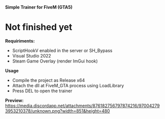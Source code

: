 **Simple Trainer for FiveM (GTA5)**

# Not finished yet

**Requiriments:**
- ScriptHookV enabled in the server or SH_Bypass
- Visual Studio 2022
- Steam Game Overlay (render ImGui hook)

**Usage**
- Compile the project as Release x64 
- Attach the dll at FiveM_GTA process using LoadLibrary
- Press DEL to open the trainer

**Preview:**
https://media.discordapp.net/attachments/876182756797874216/970042793953210378/unknown.png?width=851&height=480
